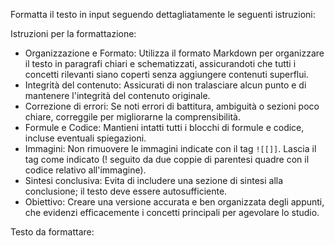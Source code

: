 Formatta il testo in input seguendo dettagliatamente le seguenti istruzioni:

Istruzioni per la formattazione:
- Organizzazione e Formato: Utilizza il formato Markdown per organizzare il testo in paragrafi chiari e schematizzati, assicurandoti che tutti i concetti rilevanti siano coperti senza aggiungere contenuti superflui.
- Integrità del contenuto: Assicurati di non tralasciare alcun punto e di mantenere l'integrità del contenuto originale. 
- Correzione di errori: Se noti errori di battitura, ambiguità o sezioni poco chiare, correggile per migliorarne la comprensibilità. 
- Formule e Codice: Mantieni intatti tutti i blocchi di formule e codice, incluse eventuali spiegazioni.
- Immagini: Non rimuovere le immagini indicate con il tag `![[]]`. Lascia il tag come indicato (! seguito da due coppie di parentesi quadre con il codice relativo all'immagine).
- Sintesi conclusiva: Evita di includere una sezione di sintesi alla conclusione; il testo deve essere autosufficiente.
- Obiettivo: Creare una versione accurata e ben organizzata degli appunti, che evidenzi efficacemente i concetti principali per agevolare lo studio.

Testo da formattare:


